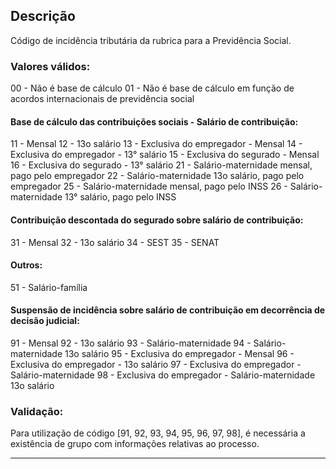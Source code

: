 ## Descrição
Código de incidência tributária da rubrica para a Previdência Social.
### Valores válidos:
00 - Não é base de cálculo
01 - Não é base de cálculo em função de acordos internacionais de previdência social
#### Base de cálculo das contribuições sociais - Salário de contribuição:
11 - Mensal
12 - 13o salário
13 - Exclusiva do empregador - Mensal
14 - Exclusiva do empregador - 13° salário
15 - Exclusiva do segurado - Mensal
16 - Exclusiva do segurado - 13° salário
21 - Salário-maternidade mensal, pago pelo empregador
22 - Salário-maternidade 13o salário, pago pelo empregador
25 - Salário-maternidade mensal, pago pelo INSS
26 - Salário-maternidade 13° salário, pago pelo INSS
#### Contribuição descontada do segurado sobre salário de contribuição:
31 - Mensal
32 - 13o salário
34 - SEST
35 - SENAT
#### Outros:
51 - Salário-família
#### Suspensão de incidência sobre salário de contribuição em decorrência de decisão judicial:
91 - Mensal
92 - 13o salário
93 - Salário-maternidade
94 - Salário-maternidade 13o salário
95 - Exclusiva do empregador - Mensal
96 - Exclusiva do empregador - 13o salário
97 - Exclusiva do empregador - Salário-maternidade
98 - Exclusiva do empregador - Salário-maternidade 13o salário
### Validação: 
Para utilização de código [91, 92, 93, 94, 95, 96, 97, 98], é necessária a existência de grupo com informações relativas ao processo.


---
